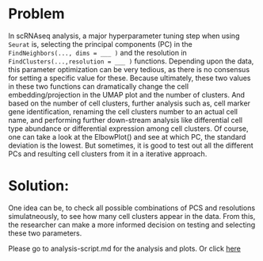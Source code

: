 # Problem

In scRNAseq analysis, a major hyperparameter tuning step when using
`Seurat` is, selecting the principal components (PC) in the
`FindNeighbors(..., dims = ___ )` and the resolution in
`FindClusters(...,resolution = ___ )` functions. Depending upon the
data, this parameter optimization can be very tedious, as there is no
consensus for setting a specific value for these. Because ultimately,
these two values in these two functions can dramatically change the cell
embedding/projection in the UMAP plot and the number of clusters. And
based on the number of cell clusters, further analysis such as, cell
marker gene identification, renaming the cell clusters number to an
actual cell name, and performing further down-stream analysis like
differential cell type abundance or differential expression among cell
clusters. Of course, one can take a look at the ElbowPlot() and see at
which PC, the standard deviation is the lowest. But sometimes, it is
good to test out all the different PCs and resulting cell clusters from
it in a iterative approach.

# Solution:

One idea can be, to check all possible combinations of PCS and
resolutions simulatneously, to see how many cell clusters appear in the
data. From this, the researcher can make a more informed decision on
testing and selecting these two parameters.


Please go to analysis-script.md for the analysis and plots. Or click [here](https://github.com/msadman-sakib/scRNAseq-exploring-PCs-resolution-seurat/blob/master/analysis-script.md)
